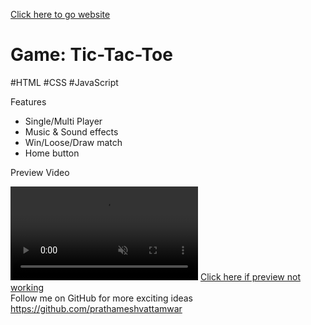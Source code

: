   <p><a href="https://prathameshvattamwar.github.io/tictactoe">Click here to go website</a></p>
  
  <h1>Game: Tic-Tac-Toe</h1>
  <p>#HTML #CSS #JavaScript</p>
  <p>Features</p>
  <ul>
    <li>Single/Multi Player</li>
    <li>Music & Sound effects</li>
    <li>Win/Loose/Draw match</li>
    <li>Home button</li>
  </ul>
  <p>Preview Video</p>
  <video src="https://i.imgur.com/ks9btVF.mp4" alt="Preview Video" muted autoplay></video>
  <a href="https://i.imgur.com/ks9btVF.mp4">Click here if preview not working</a>
  
  <footer>Follow me on GitHub for more exciting ideas <a href="https://github.com/prathameshvattamwar">https://github.com/prathameshvattamwar</a></footer>
